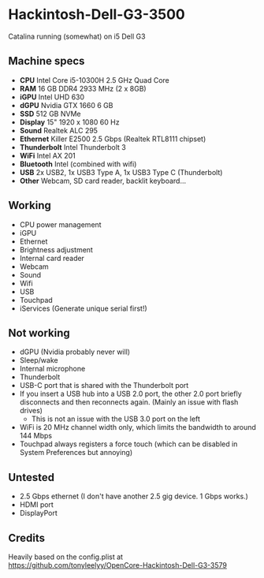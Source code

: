# Hackintosh-Dell-G3-3500
Catalina running (somewhat) on i5 Dell G3

## Machine specs
- **CPU** Intel Core i5-10300H 2.5 GHz Quad Core
- **RAM** 16 GB DDR4 2933 MHz (2 x 8GB)
- **iGPU** Intel UHD 630
- **dGPU** Nvidia GTX 1660 6 GB
- **SSD** 512 GB NVMe
- **Display** 15" 1920 x 1080 60 Hz
- **Sound** Realtek ALC 295
- **Ethernet** Killer E2500 2.5 Gbps (Realtek RTL8111 chipset)
- **Thunderbolt** Intel Thunderbolt 3
- **WiFi** Intel AX 201
- **Bluetooth** Intel (combined with wifi)
- **USB** 2x USB2, 1x USB3 Type A, 1x USB3 Type C (Thunderbolt)
- **Other** Webcam, SD card reader, backlit keyboard...

## Working
- CPU power management
- iGPU
- Ethernet
- Brightness adjustment
- Internal card reader
- Webcam
- Sound
- Wifi
- USB
- Touchpad
- iServices (Generate unique serial first!)

## Not working
- dGPU (Nvidia probably never will)
- Sleep/wake
- Internal microphone
- Thunderbolt
- USB-C port that is shared with the Thunderbolt port
- If you insert a USB hub into a USB 2.0 port, the other 2.0 port briefly disconnects and then reconnects again. (Mainly an issue with flash drives)
  - This is not an issue with the USB 3.0 port on the left
- WiFi is 20 MHz channel width only, which limits the bandwidth to around 144 Mbps
- Touchpad always registers a force touch (which can be disabled in System Preferences but annoying)

## Untested
- 2.5 Gbps ethernet (I don't have another 2.5 gig device. 1 Gbps works.)
- HDMI port
- DisplayPort

## Credits
Heavily based on the config.plist at https://github.com/tonyleelyy/OpenCore-Hackintosh-Dell-G3-3579 
